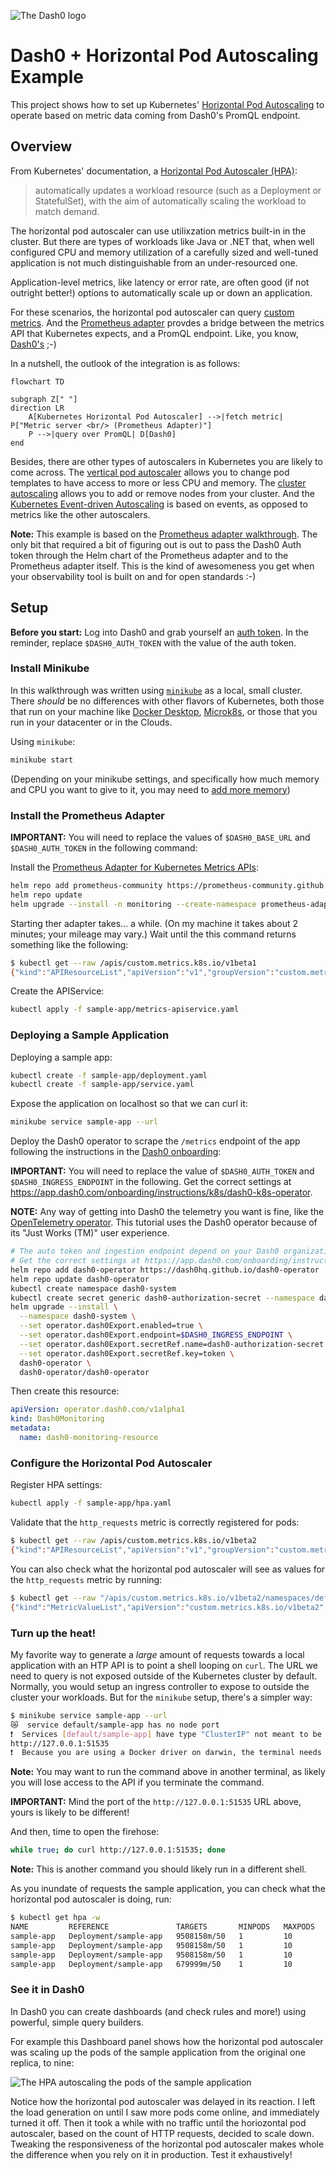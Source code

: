 ![The Dash0 logo](./logo/dash0.png)

# Dash0 + Horizontal Pod Autoscaling Example

This project shows how to set up Kubernetes' [Horizontal Pod Autoscaling](https://kubernetes.io/docs/tasks/run-application/horizontal-pod-autoscale/) to operate based on metric data coming from Dash0's PromQL endpoint.

## Overview

From Kubernetes' documentation, a [Horizontal Pod Autoscaler (HPA)](https://kubernetes.io/docs/tasks/run-application/horizontal-pod-autoscale/):

> automatically updates a workload resource (such as a Deployment or StatefulSet), with the aim of automatically scaling the workload to match demand.

The horizontal pod autoscaler can use utilixzation metrics built-in in the cluster.
But there are types of workloads like Java or .NET that, when well configured CPU and memory utilization of a carefully sized and well-tuned application is not much distinguishable from an under-resourced one.

Application-level metrics, like latency or error rate, are often good (if not outright better!) options to automatically scale up or down an application.

For these scenarios, the horizontal pod autoscaler can query [custom metrics](https://kubernetes.io/docs/tasks/run-application/horizontal-pod-autoscale/#scaling-on-custom-metrics).
And the [Prometheus adapter](https://github.com/kubernetes-sigs/prometheus-adapter) provdes a bridge between the metrics API that Kubernetes expects, and a PromQL endpoint.
Like, you know, [Dash0's](https://dash0.com/) ;-)

In a nutshell, the outlook of the integration is as follows:

```mermaid
flowchart TD

subgraph Z[" "]
direction LR
    A[Kubernetes Horizontal Pod Autoscaler] -->|fetch metric| P["Metric server <br/> (Prometheus Adapter)"]
    P -->|query over PromQL| D[Dash0]
end
```

Besides, there are other types of autoscalers in Kubernetes you are likely to come across.
The [vertical pod autoscaler](https://kubernetes.io/docs/concepts/workloads/autoscaling/#scaling-workloads-vertically) allows you to change pod templates to have access to more or less CPU and memory.
The [cluster autoscaling](https://kubernetes.io/docs/concepts/cluster-administration/cluster-autoscaling/) allows you to add or remove nodes from your cluster.
And the [Kubernetes Event-driven Autoscaling](https://keda.sh/) is based on events, as opposed to metrics like the other autoscalers.

**Note:** This example is based on the [Prometheus adapter walkthrough](https://github.com/kubernetes-sigs/prometheus-adapter/blob/master/docs/walkthrough.md).
The only bit that required a bit of figuring out is out to pass the Dash0 Auth token through the Helm chart of the Prometheus adapter and to the Prometheus adapter itself.
This is the kind of awesomeness you get when your observability tool is built on and for open standards :-)

## Setup

**Before you start:** Log into Dash0 and grab yourself an [auth token](https://www.dash0.com/documentation/dash0/key-concepts/auth-tokens).
In the reminder, replace `$DASH0_AUTH_TOKEN` with the value of the auth token.

### Install Minikube

In this walkthrough was written using [`minikube`](https://minikube.sigs.k8s.io/docs/) as a local, small cluster.
There _should_ be no differences with other flavors of Kubernetes, both those that run on your machine like [Docker Desktop](https://www.docker.com/products/docker-desktop/), [Microk8s](https://microk8s.io/), or those that you run in your datacenter or in the Clouds.

Using `minikube`:

```sh
minikube start
```

(Depending on your minikube settings, and specifically how much memory and CPU you want to give to it, you may need to [add more memory](https://minikube.sigs.k8s.io/docs/start))

### Install the Prometheus Adapter

**IMPORTANT:** You will need to replace the values of `$DASH0_BASE_URL` and `$DASH0_AUTH_TOKEN` in the following command:

Install the [Prometheus Adapter for Kubernetes Metrics APIs](https://github.com/kubernetes-sigs/prometheus-adapter):

```sh
helm repo add prometheus-community https://prometheus-community.github.io/helm-charts
helm repo update
helm upgrade --install -n monitoring --create-namespace prometheus-adapter prometheus-community/prometheus-adapter --values=./sample-app/adapter-helm-values.yaml --set "prometheus.url=$DASH0_BASE_URL" --set "extraArguments[0]=--prometheus-header=Dash0-Dataset=default" --set "extraArguments[1]=--prometheus-header=Authorization=Bearer $DASH0_AUTH_TOKEN"
```

Starting ther adapter takes... a while.
(On my machine it takes about 2 minutes; your mileage may vary.)
Wait until the this command returns something like the following:

```sh
$ kubectl get --raw /apis/custom.metrics.k8s.io/v1beta1
{"kind":"APIResourceList","apiVersion":"v1","groupVersion":"custom.metrics.k8s.io/v1beta1","resources":[]}
```

Create the APIService:

```sh
kubectl apply -f sample-app/metrics-apiservice.yaml
```

### Deploying a Sample Application

Deploying a sample app:

```sh
kubectl create -f sample-app/deployment.yaml
kubectl create -f sample-app/service.yaml
```

Expose the application on localhost so that we can curl it:

```sh
minikube service sample-app --url
```

Deploy the Dash0 operator to scrape the `/metrics` endpoint of the app following the instructions in the [Dash0 onboarding](https://app.dash0.com/onboarding/instructions/k8s/dash0-k8s-operator):

**IMPORTANT:** You will need to replace the value of `$DASH0_AUTH_TOKEN` and `$DASH0_INGRESS_ENDPOINT` in the following. Get the correct settings at https://app.dash0.com/onboarding/instructions/k8s/dash0-k8s-operator.

**NOTE:** Any way of getting into Dash0 the telemetry you want is fine, like the [OpenTelemetry operator](https://opentelemetry.io/docs/kubernetes/operator/).
This tutorial uses the Dash0 operator because of its "Just Works (TM)" user experience.

```sh
# The auto token and ingestion endpoint depend on your Dash0 organization
# Get the correct settings at https://app.dash0.com/onboarding/instructions/k8s/dash0-k8s-operator
helm repo add dash0-operator https://dash0hq.github.io/dash0-operator
helm repo update dash0-operator
kubectl create namespace dash0-system
kubectl create secret generic dash0-authorization-secret --namespace dash0-system --from-literal=token=$DASH0_AUTH_TOKEN
helm upgrade --install \
  --namespace dash0-system \
  --set operator.dash0Export.enabled=true \
  --set operator.dash0Export.endpoint=$DASH0_INGRESS_ENDPOINT \
  --set operator.dash0Export.secretRef.name=dash0-authorization-secret \
  --set operator.dash0Export.secretRef.key=token \
  dash0-operator \
  dash0-operator/dash0-operator
```

Then create this resource:

```yaml
apiVersion: operator.dash0.com/v1alpha1
kind: Dash0Monitoring
metadata:
  name: dash0-monitoring-resource
```

### Configure the Horizontal Pod Autoscaler

Register HPA settings:

```sh
kubectl apply -f sample-app/hpa.yaml
```

Validate that the `http_requests` metric is correctly registered for pods:

```sh
$ kubectl get --raw /apis/custom.metrics.k8s.io/v1beta2
{"kind":"APIResourceList","apiVersion":"v1","groupVersion":"custom.metrics.k8s.io/v1beta2","resources":[{"name":"pods/http_requests","singularName":"","namespaced":true,"kind":"MetricValueList","verbs":["get"]},{"name":"namespaces/http_requests","singularName":"","namespaced":false,"kind":"MetricValueList","verbs":["get"]}]}
```

You can also check what the horizontal pod autoscaler will see as values for the `http_requests` metric by running:

```sh
$ kubectl get --raw "/apis/custom.metrics.k8s.io/v1beta2/namespaces/default/pods/*/http_requests?selector=app%3Dsample-app"
{"kind":"MetricValueList","apiVersion":"custom.metrics.k8s.io/v1beta2","metadata":{},"items":[{"describedObject":{"kind":"Pod","namespace":"default","name":"sample-app-64bc55c897-r5nmt","apiVersion":"/v1"},"metric":{"name":"http_requests","selector":null},"timestamp":"2024-12-10T14:04:50Z","value":"2"}]}
```

### Turn up the heat!

My favorite way to generate a _large_ amount of requests towards a local application with an HTP API is to point a shell looping on `curl`.
The URL we need to query is not exposed outside of the Kubernetes cluster by default.
Normally, you would setup an ingress controller to expose to outside the cluster your workloads.
But for the `minikube` setup, there's a simpler way:

```sh
$ minikube service sample-app --url
😿  service default/sample-app has no node port
❗  Services [default/sample-app] have type "ClusterIP" not meant to be exposed, however for local development minikube allows you to access this !
http://127.0.0.1:51535
❗  Because you are using a Docker driver on darwin, the terminal needs to be open to run it.
```

**Note:** You may want to run the command above in another terminal, as likely you will lose access to the API if you terminate the command.

**IMPORTANT:** Mind the port of the `http://127.0.0.1:51535` URL above, yours is likely to be different!

And then, time to open the firehose:

```sh
while true; do curl http://127.0.0.1:51535; done
```

**Note:** This is another command you should likely run in a different shell.

As you inundate of requests the sample application, you can check what the horizontal pod autoscaler is doing, run:

```sh
$ kubectl get hpa -w
NAME         REFERENCE               TARGETS       MINPODS   MAXPODS   REPLICAS   AGE
sample-app   Deployment/sample-app   9508158m/50   1         10        4          33m
sample-app   Deployment/sample-app   9508158m/50   1         10        8          33m
sample-app   Deployment/sample-app   9508158m/50   1         10        10         33m
sample-app   Deployment/sample-app   679999m/50    1         10        10         34m
```

### See it in Dash0

In Dash0 you can create dashboards (and check rules and more!) using powerful, simple query builders.

For example this Dashboard panel shows how the horizontal pod autoscaler was scaling up the pods of the sample application from the original one replica, to nine:

![The HPA autoscaling the pods of the sample application](./images/hpa-in-action.png)

Notice how the horizontal pod autoscaler was delayed in its reaction.
I left the load generation on until I saw more pods come online, and immediately turned it off.
Then it took a while with no traffic until the horiozontal pod autoscaler, based on the count of HTTP requests, decided to scale down.
Tweaking the responsiveness of the horizontal pod autoscaler makes whole the difference when you rely on it in production.
Test it exhaustively!

